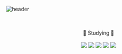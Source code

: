 ![header](https://capsule-render.vercel.app/api?type=waving&color=3A6351&height=250&section=header&text=🐌%20mongdiwoo%20🐌&fontSize=40&animation=fadeIn&fontColor=F2EDD7)

<div align="center"> 
  <br><br>
  🥬 Studying 🥦
  <br><br>
  <img src="https://img.shields.io/badge/HTML5-E34F26?style=flat&logo=HTML5&logoColor=white"/>
  <img src="https://img.shields.io/badge/CSS3-1572B6?style=flat&logo=CSS3&logoColor=white"/>
  <img src="https://img.shields.io/badge/JavaScript-F7DF1E?style=flat&logo=JavaScript&logoColor=white"/>
  <img src="https://img.shields.io/badge/JAVA-007396?style=flat&logo=Eclipse IDE&logoColor=white"/>
  <img src="https://img.shields.io/badge/react-61DAFB?style=flat&logo=react&logoColor=white">
</div>
